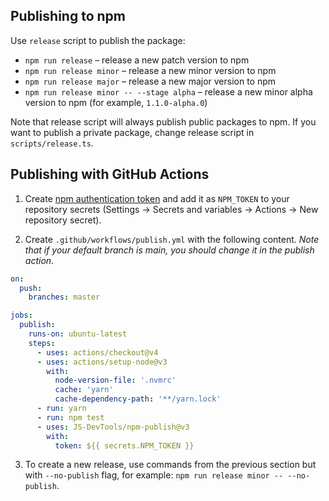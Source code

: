 ## Publishing to npm

Use `release` script to publish the package:

- `npm run release` – release a new patch version to npm
- `npm run release minor` – release a new minor version to npm
- `npm run release major` – release a new major version to npm
- `npm run release minor -- --stage alpha` – release a new minor alpha version to npm (for example, `1.1.0-alpha.0`)

Note that release script will always publish public packages to npm. If you want to publish a private package, change release script in `scripts/release.ts`.

## Publishing with GitHub Actions

1. Create [npm authentication token](https://docs.npmjs.com/creating-and-viewing-authentication-tokens) and add it as `NPM_TOKEN` to your repository secrets (Settings -> Secrets and variables -> Actions -> New repository secret).

2. Create `.github/workflows/publish.yml` with the following content. _Note that if your default branch is main, you should change it in the publish action_.

```yaml
on:
  push:
    branches: master

jobs:
  publish:
    runs-on: ubuntu-latest
    steps:
      - uses: actions/checkout@v4
      - uses: actions/setup-node@v3
        with:
          node-version-file: '.nvmrc'
          cache: 'yarn'
          cache-dependency-path: '**/yarn.lock'
      - run: yarn
      - run: npm test
      - uses: JS-DevTools/npm-publish@v3
        with:
          token: ${{ secrets.NPM_TOKEN }}
```

3. To create a new release, use commands from the previous section but with `--no-publish` flag, for example: `npm run release minor -- --no-publish`.
